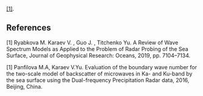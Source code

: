 
[[1]](#1).



## References

<a id="1">[1]</a> Ryabkova M. Karaev V. , Guo J. , Titchenko Yu. 
A Review of Wave Spectrum Models as Applied to the Problem of Radar Probing of the Sea Surface, 
Journal of Geophysical Research: Oceans, 2019, pp. 7104–7134.

<a id="2">[1]</a> Panfilova M.A,  Karaev V.Yu. 
Evaluation of the boundary wave number for the two-scale model of backscatter of microwaves in Ka- and Ku-band by the sea surface using the Dual-frequency Precipitation Radar data, 2016,  Beijing, China.
